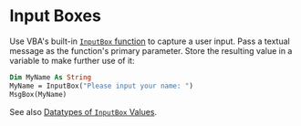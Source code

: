 # Input Boxes

Use VBA's built-in [`InputBox` function](https://msdn.microsoft.com/en-us/vba/excel-vba/articles/application-inputbox-method-excel) to capture a user input. Pass a textual message as the function's primary parameter. Store the resulting value in a variable to make further use of it:

```vb
Dim MyName As String
MyName = InputBox("Please input your name: ")
MsgBox(MyName)
```

See also [Datatypes of `InputBox` Values](/notes/visual-basic/datatypes/notes.md#datatypes-of-inputbox-values).
